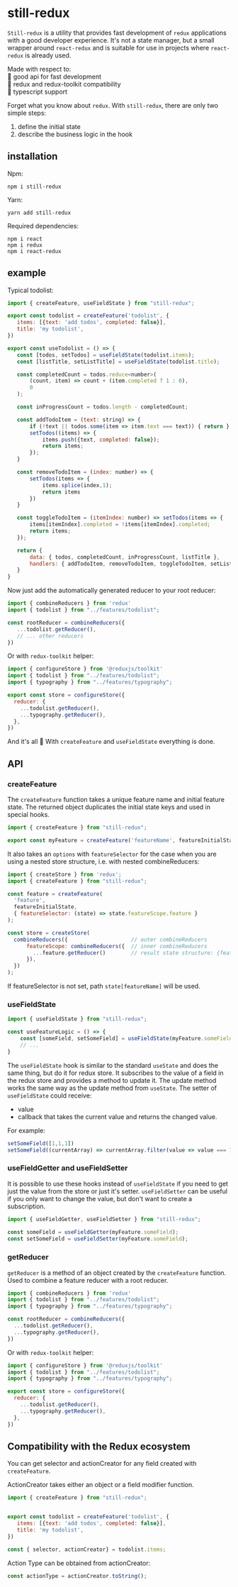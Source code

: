 # still-redux

`Still-redux` is a utility that provides fast development of `redux` applications with a good developer experience. It's not a state manager, but a small wrapper around `react-redux` and is suitable for use in projects where `react-redux` is already used.

Made with respect to:  
:star_struck: good api for fast development  
:raised_hands: redux and redux-toolkit compatibility  
:rocket: typescript support  

Forget what you know about `redux`. With `still-redux`, there are only two simple steps:
1) define the initial state
2) describe the business logic in the hook

## installation

Npm:
```
npm i still-redux
```

Yarn:
```
yarn add still-redux
```

Required dependencies:
```
npm i react
npm i redux
npm i react-redux
```

## example

Typical todolist:

```javascript
import { createFeature, useFieldState } from "still-redux";

export const todolist = createFeature('todolist', {
   items: [{text: 'add todos', completed: false}],
   title: 'my todolist',
})

export const useTodolist = () => {
   const [todos, setTodos] = useFieldState(todolist.items);
   const [listTitle, setListTitle] = useFieldState(todolist.title);

   const completedCount = todos.reduce<number>(
       (count, item) => count + (item.completed ? 1 : 0),
       0
   );

   const inProgressCount = todos.length - completedCount;

   const addTodoItem = (text: string) => {
       if (!text || todos.some(item => item.text === text)) { return }
       setTodos((items) => {
           items.push({text, completed: false});
           return items;
       });
   }

   const removeTodoItem = (index: number) => {
       setTodos(items => {
           items.splice(index,1);
           return items
       })
   }

   const toggleTodoItem = (itemIndex: number) => setTodos(items => {
       items[itemIndex].completed = !items[itemIndex].completed;
       return items;
   });

   return {
       data: { todos, completedCount, inProgressCount, listTitle },
       handlers: { addTodoItem, removeTodoItem, toggleTodoItem, setListTitle },
   }
}
```

Now just add the automatically generated reducer to your root reducer:

```javascript
import { combineReducers } from 'redux'
import { todolist } from "../features/todolist";

const rootReducer = combineReducers({
   ...todolist.getReducer(),
   // ... other reducers
})
```

Or with `redux-toolkit` helper:

```javascript
import { configureStore } from '@reduxjs/toolkit'
import { todolist } from "../features/todolist";
import { typography } from "../features/typography";

export const store = configureStore({
  reducer: {
    ...todolist.getReducer(),
    ...typography.getReducer(),
  },
})
```

And it's all :muscle: With `createFeature` and `useFieldState` everything is done.

## API

### createFeature

The `createFeature` function takes a unique feature name and initial feature state. The returned object duplicates the initial state keys and used in special hooks.

```javascript
import { createFeature } from "still-redux";

export const myFeature = createFeature('featureName', featureInitialState);
```

It also takes an `options` with `featureSelector` for the case when you are using a nested store structure, i.e. with nested combineReducers:

```javascript
import { createStore } from 'redux';
import { createFeature } from "still-redux";

const feature = createFeature(
  'feature', 
  featureInitialState,
  { featureSelector: (state) => state.featureScope.feature }
);

const store = createStore(
  combineReducers({                    // outer combineReducers
      featureScope: combineReducers({  // inner combineReducers
        ...feature.getReducer()        // result state structure: {featureScope: {feature: {...}}}
      }),
  })
);
```

If featureSelector is not set, path `state[featureName]` will be used.

### useFieldState

```javascript
import { useFieldState } from "still-redux";

const useFeatureLogic = () => {
    const [someField, setSomeField] = useFieldState(myFeature.someField);
    // ...
}
```

The `useFieldState` hook is similar to the standard `useState` and does the same thing, but do it for redux store. It subscribes to the value of a field in the redux store and provides a method to update it. The update method works the same way as the update method from `useState`. The setter of `useFieldState` could receive:

* value
* callback that takes the current value and returns the changed value.

For example:

```javascript
setSomeField([1,1,1])
setSomeField((currentArray) => currentArray.filter(value => value === 1)) // mutation is ok
```

### useFieldGetter and useFieldSetter

It is possible to use these hooks instead of `useFieldState` if you need to get just the value from the store or just it's setter. `useFieldSetter` can be useful if you only want to change the value, but don't want to create a subscription.

```javascript
import { useFieldGetter, useFieldSetter } from "still-redux";
  
const someField = useFieldGetter(myFeature.someField);
const setSomeField = useFieldSetter(myFeature.someField);
```

### getReducer

`getReducer` is a method of an object created by the `createFeature` function. Used to combine a feature reducer with a root reducer.

```javascript
import { combineReducers } from 'redux'
import { todolist } from "../features/todolist";
import { typography } from "../features/typography";

const rootReducer = combineReducers({
  ...todolist.getReducer(),
  ...typography.getReducer(),
})
```

Or with `redux-toolkit` helper:

```javascript
import { configureStore } from '@reduxjs/toolkit'
import { todolist } from "../features/todolist";
import { typography } from "../features/typography";

export const store = configureStore({
  reducer: {
    ...todolist.getReducer(),
    ...typography.getReducer(),
  },
})
```

## Compatibility with the Redux ecosystem

You can get selector and actionCreator for any field created with `createFeature`.

ActionCreator takes either an object or a field modifier function.

```javascript
import { createFeature } from "still-redux";


export const todolist = createFeature('todolist', {
   items: [{text: 'add todos', completed: false}],
   title: 'my todolist',
})

const { selector, actionCreator} = todolist.items;
```

Action Type can be obtained from actionCreator:

```javascript
const actionType = actionCreator.toString();
```
